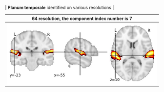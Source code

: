 


| **Planum temporale** identified on various resolutions |

| 64 resolution, the component index number is 7|  
|:---:|  
| ![Component 64](../64/final/7.jpg "From component 64: Planum temporale") |